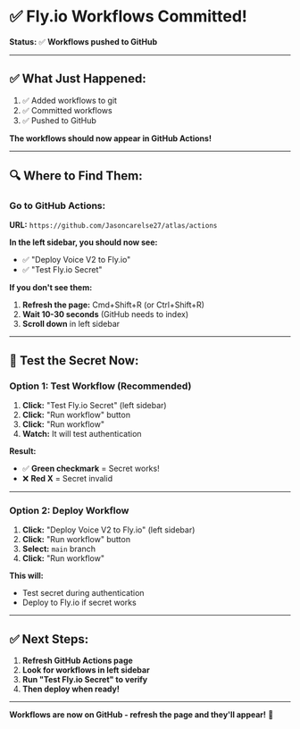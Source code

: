# ✅ Fly.io Workflows Committed!

**Status:** ✅ **Workflows pushed to GitHub**

---

## ✅ **What Just Happened:**

1. ✅ Added workflows to git
2. ✅ Committed workflows
3. ✅ Pushed to GitHub

**The workflows should now appear in GitHub Actions!**

---

## 🔍 **Where to Find Them:**

### **Go to GitHub Actions:**

**URL:** `https://github.com/Jasoncarelse27/atlas/actions`

**In the left sidebar, you should now see:**
- ✅ "Deploy Voice V2 to Fly.io"
- ✅ "Test Fly.io Secret"

**If you don't see them:**
1. **Refresh the page:** Cmd+Shift+R (or Ctrl+Shift+R)
2. **Wait 10-30 seconds** (GitHub needs to index)
3. **Scroll down** in left sidebar

---

## 🧪 **Test the Secret Now:**

### **Option 1: Test Workflow (Recommended)**

1. **Click:** "Test Fly.io Secret" (left sidebar)
2. **Click:** "Run workflow" button
3. **Click:** "Run workflow"
4. **Watch:** It will test authentication

**Result:**
- ✅ **Green checkmark** = Secret works!
- ❌ **Red X** = Secret invalid

---

### **Option 2: Deploy Workflow**

1. **Click:** "Deploy Voice V2 to Fly.io" (left sidebar)
2. **Click:** "Run workflow" button
3. **Select:** `main` branch
4. **Click:** "Run workflow"

**This will:**
- Test secret during authentication
- Deploy to Fly.io if secret works

---

## ✅ **Next Steps:**

1. **Refresh GitHub Actions page**
2. **Look for workflows in left sidebar**
3. **Run "Test Fly.io Secret" to verify**
4. **Then deploy when ready!**

---

**Workflows are now on GitHub - refresh the page and they'll appear!** 🚀

